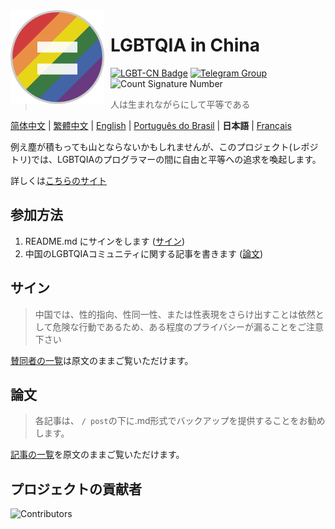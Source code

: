 <img width="150" height="150" align="left" style="float: left; margin: 0 10px 0 0;" alt="LGBT-CN logo" src="https://github.com/LGBT-CN/logo/raw/master/v2/logo.svg">

# LGBTQIA in China

[![LGBT-CN Badge](https://img.shields.io/badge/Support-LGBTQIA-FF0000?style=flat-square)](https://git.io/JfJiO)
[![Telegram Group](https://img.shields.io/badge/Telegram-LGBTCN-FFA500.svg?style=flat-square)](https://t.me/LGBTCN)
![Count Signature Number](https://github.com/LGBT-CN/LGBTQIA-in-China/workflows/Count%20Signature%20Number/badge.svg)

> 人は生まれながらにして平等である

[简体中文](./../README.md) | [繁體中文](./zh-TW.md) | [English](./en-GB.md) | [Português do Brasil](./pt-BR.md) | **日本語** | [Français](./fr-FR.md)

例え塵が積もっても山とならないかもしれませんが、このプロジェクト(レポジトリ)では、LGBTQIAのプログラマーの間に自由と平等への追求を喚起します。

詳しくは[こちらのサイト](https://lgbt-cn.org)

## 参加方法

1. README.md にサインをします ([サイン](#サイン))
2. 中国のLGBTQIAコミュニティに関する記事を書きます ([論文](#論文))

## **サイン**

> 中国では、性的指向、性同一性、または性表現をさらけ出すことは依然として危険な行動であるため、ある程度のプライバシーが漏ることをご注意下さい

[賛同者の一覧](../README.md#署名)は原文のままご覧いただけます。

## 論文

> 各記事は、 `/ post`の下に.md形式でバックアップを提供することをお勧めします。

[記事の一覧](../README.md#文章)を原文のままご覧いただけます。

## プロジェクトの貢献者

![Contributors](https://contrib.rocks/image?repo=LGBT-CN/LGBTQIA-In-China)
